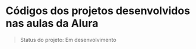 <h1>Códigos dos projetos desenvolvidos nas aulas da Alura</h1>

> Status do projeto: Em desenvolvimento
